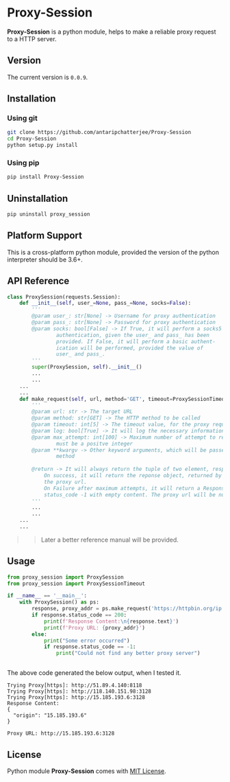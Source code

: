 # Proxy-Session

**Proxy-Session** is a python module, helps to make a reliable proxy request to a HTTP server.

## Version

The current version is `0.0.9`.

## Installation

### Using git

```bash
git clone https://github.com/antaripchatterjee/Proxy-Session
cd Proxy-Session
python setup.py install
```

### Using pip

```bash
pip install Proxy-Session
```

## Uninstallation

```bash
pip uninstall proxy_session
```

## Platform Support

This is a cross-platform python module, provided the version of the python interpreter should be 3.6+.

## API Reference

```python
class ProxySession(requests.Session):
    def __init__(self, user_=None, pass_=None, socks=False):
        '''
        @param user_: str[None] -> Username for proxy authentication
        @param pass_: str[None] -> Password for proxy authentication
        @param socks: bool[False] -> If True, it will perform a socks5
                authentication, given the user_ and pass_ has been
                provided. If False, it will perform a basic authent-
                ication will be performed, provided the value of
                user_ and pass_.
        '''
        super(ProxySession, self).__init__()
        ...
        ...
    ...
    ...
    def make_request(self, url, method='GET', timeout=ProxySessionTimeout.SHORT_TIMEOUT, log = True, max_attempt = 100, **kwargv):
        '''
        @param url: str -> The target URL
        @param method: str[GET] -> The HTTP method to be called
        @param timeout: int[5] -> The timeout value, for the proxy request
        @param log: bool[True] -> It will log the necessary information
        @param max_attempt: int[100] -> Maximum number of attempt to reach the target URL,
                must be a positve integer
        @param **kwargv -> Other keyword arguments, which will be passed to requests.request
                method
        
        @return -> It will always return the tuple of two element, response and proxy_url
            On success, it will return the reponse object, returned by the method call and
            the proxy url.
            On Failure after maximum attempts, it will return a Response object, having
            status_code -1 with empty content. The proxy url will be null in this case.
        '''
        ...
        ...
    ...
    ...
```

>> Later a better reference manual will be provided.

## Usage

```python
from proxy_session import ProxySession
from proxy_session import ProxySessionTimeout

if __name__ == '__main__':
    with ProxySession() as ps:
        response, proxy_addr = ps.make_request('https://httpbin.org/ip', timeout=ProxySessionTimeout.LONG_TIMEOUT, log=True)
        if response.status_code == 200:
            print(f'Response Content:\n{response.text}')
            print(f'Proxy URL: {proxy_addr}')
        else:
            print("Some error occurred")
            if response.status_code == -1:
                print("Could not find any better proxy server")
        
```

The above code generated the below output, when I tested it.

```output
Trying Proxy[https]: http://51.89.4.140:8118
Trying Proxy[https]: http://118.140.151.98:3128
Trying Proxy[https]: http://15.185.193.6:3128
Response Content:
{
  "origin": "15.185.193.6"
}

Proxy URL: http://15.185.193.6:3128
```

## License

Python module **Proxy-Session** comes with [MIT License](https://github.com/antaripchatterjee/Proxy-Session/blob/master/UNLICENSE).
